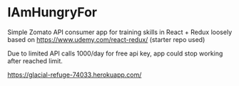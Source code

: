# IAmHungryFor

Simple Zomato API consumer app for training skills in React + Redux loosely based on https://www.udemy.com/react-redux/ (starter repo used)

Due to limited API calls 1000/day for free api key, app could stop working after reached limit.

https://glacial-refuge-74033.herokuapp.com/
